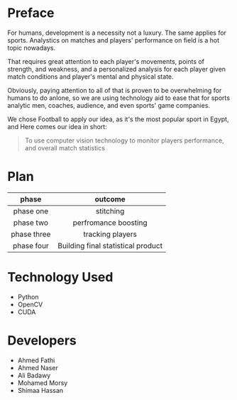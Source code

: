 
# Preface

 For humans, development is a necessity not a luxury. The same applies for sports. Analystics on matches and players' performance on field is a hot topic nowadays.
 
 That requires great attention to each player's movements, points of strength, and weakness, and a personalized analysis for each player given match conditions and player's mental and physical state.
 
 Obviously, paying attention to all of that is proven to be overwhelming for humans to do anlone, so we are using technology aid to ease that for sports analytic men, coaches, audience, and even sports' game companies.
 
 We chose Football to apply our idea, as it's the most popular sport in Egypt, and Here comes our idea in short:
 > To use computer vision technology to monitor players performance, and overall match statistics

# Plan


| phase | outcome|  
| :---: | :---: |  
| phase one | stitching |  
| phase two | perfromance boosting |  
| phase three | tracking players |  
| phase four | Building final statistical product |  

# Technology Used

* Python
* OpenCV
* CUDA


# Developers

* Ahmed Fathi
* Ahmed Naser
* Ali Badawy
* Mohamed Morsy
* Shimaa Hassan

